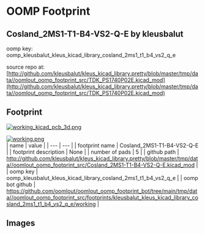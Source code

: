 # OOMP Footprint  
## Cosland_2MS1-T1-B4-VS2-Q-E  by kleusbalut  
  
oomp key: oomp_kleusbalut_kleus_kicad_library_cosland_2ms1_t1_b4_vs2_q_e  
  
source repo at: [http://github.com/kleusbalut/kleus_kicad_library.pretty/blob/master/tmp/data//oomlout_oomp_footprint_src/TDK_PS1740P02E.kicad_mod](http://github.com/kleusbalut/kleus_kicad_library.pretty/blob/master/tmp/data//oomlout_oomp_footprint_src/TDK_PS1740P02E.kicad_mod)  
## Footprint  
  
[![working_kicad_pcb_3d.png](working_kicad_pcb_3d_600.png)](working_kicad_pcb_3d.png)  
  
[![working.png](working_600.png)](working.png)  
| name | value | 
| --- | --- | 
| footprint name | Cosland_2MS1-T1-B4-VS2-Q-E | 
| footprint description | None | 
| number of pads | 5 | 
| github path | http://github.com/kleusbalut/kleus_kicad_library.pretty/blob/master/tmp/data//oomlout_oomp_footprint_src/Cosland_2MS1-T1-B4-VS2-Q-E.kicad_mod | 
| oomp key | oomp_kleusbalut_kleus_kicad_library_cosland_2ms1_t1_b4_vs2_q_e | 
| oomp bot github | https://github.com/oomlout/oomlout_oomp_footprint_bot/tree/main/tmp/data//oomlout_oomp_footprint_src/footprints/kleusbalut_kleus_kicad_library_cosland_2ms1_t1_b4_vs2_q_e/working | 
## Images  

